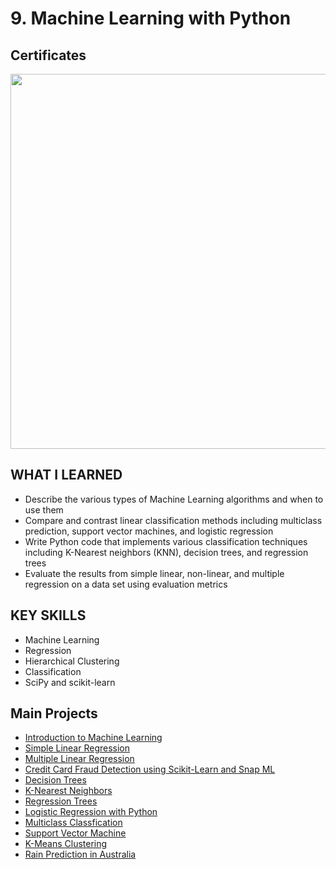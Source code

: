 # 9. Machine Learning with Python

## Certificates 
<p aligh="middle">
  <a href="https://coursera.org/share/6b0cebeb7d3537c3058cdf3f32b2035d"><img src="https://github.com/imjustha/IBM_DataScienceProfessional_Certificate/assets/76855473/03c8ac8c-6918-4961-914e-df1b725832c7" height="600"></a>


## WHAT I LEARNED
- Describe the various types of Machine Learning algorithms and when to use them  
- Compare and contrast linear classification methods including multiclass prediction, support vector machines, and logistic regression  
- Write Python code that implements various classification techniques including K-Nearest neighbors (KNN), decision trees, and regression trees 
- Evaluate the results from simple linear, non-linear, and multiple regression on a data set using evaluation metrics 

## KEY SKILLS
- Machine Learning
- Regression
- Hierarchical Clustering
- Classification
- SciPy and scikit-learn

## Main Projects
- [Introduction to Machine Learning](https://github.com/imjustha/IBM_DataScienceProfessional_Certificate/tree/main/09.%20Machine%20Learning%20with%20Python/01.%20Introduction%20to%20Machine%20Learning)
- [Simple Linear Regression](https://github.com/imjustha/IBM_DataScienceProfessional_Certificate/blob/main/09.%20Machine%20Learning%20with%20Python/02.%20Regression/Simple_Linear_Regression.ipynb)
- [Multiple Linear Regression](https://github.com/imjustha/IBM_DataScienceProfessional_Certificate/blob/main/09.%20Machine%20Learning%20with%20Python/02.%20Regression/Multiple_Linear_Regression.ipynb)
- [Credit Card Fraud Detection using Scikit-Learn and Snap ML](https://github.com/imjustha/IBM_DataScienceProfessional_Certificate/blob/main/09.%20Machine%20Learning%20with%20Python/03.%20Classification/Credit_Card_Fraud_Detection.ipynb)
- [Decision Trees](https://github.com/imjustha/IBM_DataScienceProfessional_Certificate/blob/main/09.%20Machine%20Learning%20with%20Python/03.%20Classification/Decision_Trees.ipynb)
- [K-Nearest Neighbors](https://github.com/imjustha/IBM_DataScienceProfessional_Certificate/blob/main/09.%20Machine%20Learning%20with%20Python/03.%20Classification/KNN.ipynb)
- [Regression Trees](https://github.com/imjustha/IBM_DataScienceProfessional_Certificate/blob/main/09.%20Machine%20Learning%20with%20Python/03.%20Classification/Regression_Trees.ipynb)
- [Logistic Regression with Python](https://github.com/imjustha/IBM_DataScienceProfessional_Certificate/blob/main/09.%20Machine%20Learning%20with%20Python/04.%20Linear%20Classification/Logistic_Regression.ipynb)
- [Multiclass Classfication](https://github.com/imjustha/IBM_DataScienceProfessional_Certificate/blob/main/09.%20Machine%20Learning%20with%20Python/04.%20Linear%20Classification/Multiclass_Classification.ipynb)
- [Support Vector Machine](https://github.com/imjustha/IBM_DataScienceProfessional_Certificate/blob/main/09.%20Machine%20Learning%20with%20Python/04.%20Linear%20Classification/Support_Vector_Machines.ipynb)
- [K-Means Clustering](https://github.com/imjustha/IBM_DataScienceProfessional_Certificate/blob/main/09.%20Machine%20Learning%20with%20Python/05.%20Clustering/k_means_clustering.ipynb)
- [Rain Prediction in Australia](https://github.com/imjustha/IBM_DataScienceProfessional_Certificate/blob/main/09.%20Machine%20Learning%20with%20Python/06.%20Final/Rain_Prediction_In_Australia.ipynb)
